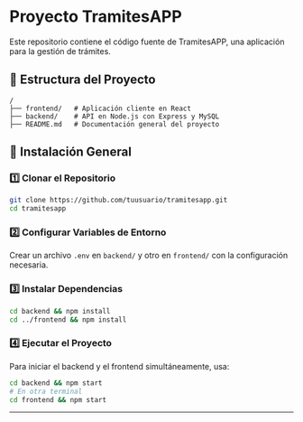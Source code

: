 # Proyecto TramitesAPP

Este repositorio contiene el código fuente de TramitesAPP, una aplicación para la gestión de trámites.

## 📂 Estructura del Proyecto

```
/
├── frontend/   # Aplicación cliente en React
├── backend/    # API en Node.js con Express y MySQL
├── README.md   # Documentación general del proyecto
```

## 🚀 Instalación General

### 1️⃣ Clonar el Repositorio

```sh
git clone https://github.com/tuusuario/tramitesapp.git
cd tramitesapp
```

### 2️⃣ Configurar Variables de Entorno

Crear un archivo `.env` en `backend/` y otro en `frontend/` con la configuración necesaria.

### 3️⃣ Instalar Dependencias

```sh
cd backend && npm install
cd ../frontend && npm install
```

### 4️⃣ Ejecutar el Proyecto

Para iniciar el backend y el frontend simultáneamente, usa:

```sh
cd backend && npm start
# En otra terminal
cd frontend && npm start
```

---
